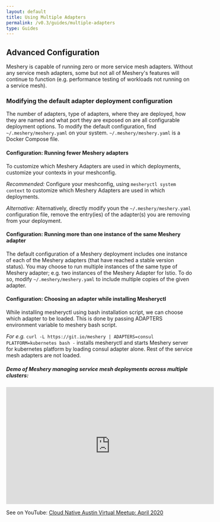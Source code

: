 ```yaml
---
layout: default
title: Using Multiple Adapters
permalink: /v0.3/guides/multiple-adapters
type: Guides
---
```


## Advanced Configuration

Meshery is capable of running zero or more service mesh adapters. Without any service mesh adapters, some but not all of Meshery's features will continue to function (e.g. performance testing of workloads not running on a service mesh).

### Modifying the default adapter deployment configuration

The number of adapters, type of adapters, where they are deployed, how they are named and what port they are exposed on are all configurable deployment options. To modify the default configuration, find `~/.meshery/meshery.yaml` on your system. `~/.meshery/meshery.yaml` is a Docker Compose file.

#### Configuration: Running fewer Meshery adapters

To customize which Meshery Adapters are used in which deployments, customize your contexts in your meshconfig.

*Recommended:*
Configure your meshconfig, using `mesheryctl system context` to customize which Meshery Adapters are used in which deployments.

*Alternative:*
Alternatively, directly modify youn the `~/.meshery/meshery.yaml` configuration file, remove the entry(ies) of the adapter(s) you are removing from your deployment.

#### Configuration: Running more than one instance of the same Meshery adapter

The default configuration of a Meshery deployment includes one instance of each of the Meshery adapters (that have reached a stable version status). You may choose to run multiple instances of the same type of Meshery adapter; e.g. two instances of the Meshery Adapter for Istio. To do so, modify `~/.meshery/meshery.yaml` to include multiple copies of the given adapter.

#### Configuration: Choosing an adapter while installing Mesheryctl

While installing mesheryctl using bash installation script, we can choose which adapter to be loaded.
This is done by passing ADAPTERS environment variable to meshery bash script.

*For e.g.* 
`curl -L https://git.io/meshery | ADAPTERS=consul PLATFORM=kubernetes bash -` installs mesheryctl and starts Meshery server for kubernetes platform by loading consul adapter alone. Rest of the service mesh adapters are not loaded.

<h5>Demo of Meshery managing service mesh deployments across multiple clusters:</h5>

<iframe class="container" width="560" height="315" src="https://www.youtube.com/embed/yWPu3vq4vEs?start=5041" frameborder="0" allow="accelerometer; autoplay; encrypted-media; gyroscope; picture-in-picture" allowfullscreen></iframe>

See on YouTube: [Cloud Native Austin Virtual Meetup: April 2020](https://youtu.be/yWPu3vq4vEs?t=5041&list=PL3A-A6hPO2IOpTbdH89qR-4AE0ON13Zie)